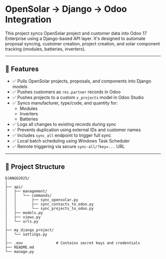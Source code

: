 # OpenSolar → Django → Odoo Integration

This project syncs OpenSolar project and customer data into Odoo 17 Enterprise using a Django-based API layer. It's designed to automate proposal syncing, customer creation, project creation, and solar component tracking (modules, batteries, inverters).

---

## 🔧 Features

- ✅ Pulls OpenSolar projects, proposals, and components into Django models  
- ✅ Pushes customers as `res.partner` records in Odoo  
- ✅ Pushes projects to a custom `x_projects` model in Odoo Studio  
- ✅ Syncs manufacturer, type/code, and quantity for:
  - Modules
  - Inverters
  - Batteries
- ✅ Logs all changes to existing records during sync  
- ✅ Prevents duplication using external IDs and customer names  
- ✅ Includes `sync_all` endpoint to trigger full sync  
- ✅ Local batch scheduling using Windows Task Scheduler  
- ✅ Remote triggering via secure `sync-all/?key=...` URL

---

## 📁 Project Structure

```text
DJANGO2025/
│
├── api/
│   ├── management/
│   │   └── commands/
│   │       ├── sync_opensolar.py
│   │       ├── sync_contacts_to_odoo.py
│   │       └── sync_projects_to_odoo.py
│   ├── models.py
│   ├── views.py
│   └── urls.py
│
├── my_django_project/
│   └── settings.py
│
├── .env               # Contains secret keys and credentials
├── README.md
└── manage.py
